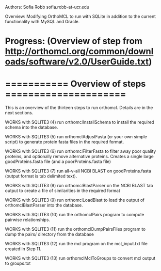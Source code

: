 Authors:
Sofia Robb sofia.robb-at-ucr.edu

Overview:
Modifying OrthoMCL to run with SQLite in addition to the current functionality with MySQL and Oracle.

Progress: (Overview of step from http://orthomcl.org/common/downloads/software/v2.0/UserGuide.txt)
===================================================
=========== Overview of steps =====================
===================================================

This is an overview of the thirteen steps to run orthomcl.  Details are in the next sections. 


WORKS with SQLITE3 (4) run orthomclInstallSchema to install the required schema into the database.

WORKS with SQLITE3 (5) run orthomclAdjustFasta (or your own simple script) to generate protein fasta files in the required format.

WORKS with SQLITE3 (6) run orthomclFilterFasta to filter away poor quality proteins, and optionally remove alternative proteins. Creates a single large goodProteins.fasta file (and a poorProteins.fasta file)

WORKS with SQLITE3 (7) run all-v-all NCBI BLAST on goodProteins.fasta (output format is tab delimited text).

WORKS with SQLITE3 (8) run orthomclBlastParser on the NCBI BLAST tab output to create a file of similarities in the required format

WORKS with SQLITE3 (9) run orthomclLoadBlast to load the output of orthomclBlastParser into the database.

WORKS with SQLITE3 (10) run the orthomclPairs program to compute pairwise relationships. 

WORKS with SQLITE3 (11) run the orthomclDumpPairsFiles program to dump the pairs/ directory from the database

WORKS with SQLITE3 (12) run the mcl program on the mcl_input.txt file created in Step 11.

WORKS with SQLITE3 (13) run orthomclMclToGroups to convert mcl output to groups.txt
